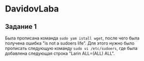 # DavidovLaba
## Задание 1 ##
Была прописана команда `sudo yam istall wget`, после чего была получена ошибка "is not a sudoers life". Для этого нужно было прописать следующую команду `sudo vi /etc/sudoers`, где была добавлена следующая строка "Larin  ALL=(ALL)  ALL".
